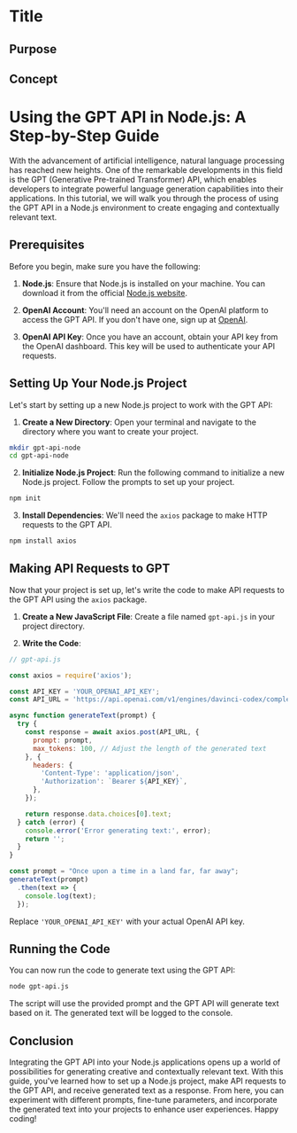 # Title

## Purpose

## Concept

# Using the GPT API in Node.js: A Step-by-Step Guide

With the advancement of artificial intelligence, natural language processing has reached new heights. One of the remarkable developments in this field is the GPT (Generative Pre-trained Transformer) API, which enables developers to integrate powerful language generation capabilities into their applications. In this tutorial, we will walk you through the process of using the GPT API in a Node.js environment to create engaging and contextually relevant text.

## Prerequisites

Before you begin, make sure you have the following:

1. **Node.js**: Ensure that Node.js is installed on your machine. You can download it from the official [Node.js website](https://nodejs.org/).

2. **OpenAI Account**: You'll need an account on the OpenAI platform to access the GPT API. If you don't have one, sign up at [OpenAI](https://beta.openai.com/signup/).

3. **OpenAI API Key**: Once you have an account, obtain your API key from the OpenAI dashboard. This key will be used to authenticate your API requests.

## Setting Up Your Node.js Project

Let's start by setting up a new Node.js project to work with the GPT API:

1. **Create a New Directory**: Open your terminal and navigate to the directory where you want to create your project.

```bash
mkdir gpt-api-node
cd gpt-api-node
```

2. **Initialize Node.js Project**: Run the following command to initialize a new Node.js project. Follow the prompts to set up your project.

```bash
npm init
```

3. **Install Dependencies**: We'll need the `axios` package to make HTTP requests to the GPT API.

```bash
npm install axios
```

## Making API Requests to GPT

Now that your project is set up, let's write the code to make API requests to the GPT API using the `axios` package.

1. **Create a New JavaScript File**: Create a file named `gpt-api.js` in your project directory.

2. **Write the Code**:

```javascript
// gpt-api.js

const axios = require('axios');

const API_KEY = 'YOUR_OPENAI_API_KEY';
const API_URL = 'https://api.openai.com/v1/engines/davinci-codex/completions';

async function generateText(prompt) {
  try {
    const response = await axios.post(API_URL, {
      prompt: prompt,
      max_tokens: 100, // Adjust the length of the generated text
    }, {
      headers: {
        'Content-Type': 'application/json',
        'Authorization': `Bearer ${API_KEY}`,
      },
    });

    return response.data.choices[0].text;
  } catch (error) {
    console.error('Error generating text:', error);
    return '';
  }
}

const prompt = "Once upon a time in a land far, far away";
generateText(prompt)
  .then(text => {
    console.log(text);
  });
```

Replace `'YOUR_OPENAI_API_KEY'` with your actual OpenAI API key.

## Running the Code

You can now run the code to generate text using the GPT API:

```bash
node gpt-api.js
```

The script will use the provided prompt and the GPT API will generate text based on it. The generated text will be logged to the console.

## Conclusion

Integrating the GPT API into your Node.js applications opens up a world of possibilities for generating creative and contextually relevant text. With this guide, you've learned how to set up a Node.js project, make API requests to the GPT API, and receive generated text as a response. From here, you can experiment with different prompts, fine-tune parameters, and incorporate the generated text into your projects to enhance user experiences. Happy coding!